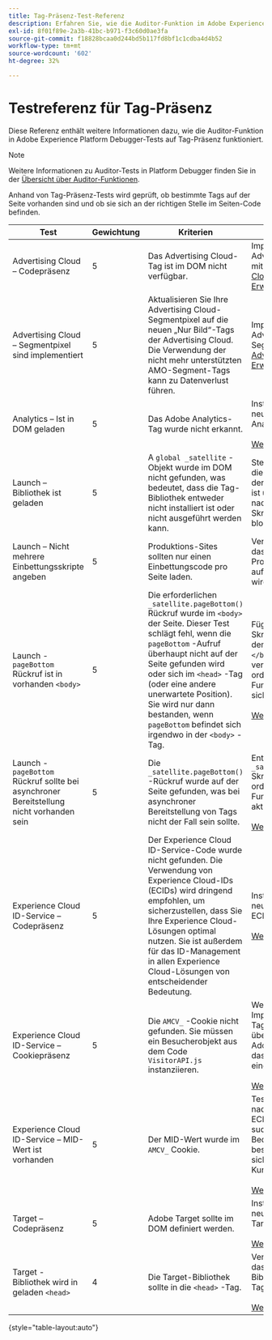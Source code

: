 ```yaml
---
title: Tag-Präsenz-Test-Referenz
description: Erfahren Sie, wie die Auditor-Funktion im Adobe Experience Platform Debugger Tests auf Tag-Präsenz durchführt.
exl-id: 8f01f89e-2a3b-41bc-b971-f3c60d0ae3fa
source-git-commit: f18828bcaa0d244bd5b117fd8bf1c1cdba4d4b52
workflow-type: tm+mt
source-wordcount: '602'
ht-degree: 32%

---
```


# Testreferenz für Tag-Präsenz

Diese Referenz enthält weitere Informationen dazu, wie die Auditor-Funktion in Adobe Experience Platform Debugger-Tests auf Tag-Präsenz funktioniert.

>[!NOTE]
>
>Weitere Informationen zu Auditor-Tests in Platform Debugger finden Sie in der [Übersicht über Auditor-Funktionen](./overview.md).

Anhand von Tag-Präsenz-Tests wird geprüft, ob bestimmte Tags auf der Seite vorhanden sind und ob sie sich an der richtigen Stelle im Seiten-Code befinden.

| Test | Gewichtung | Kriterien | Empfehlung |
| --- | --- | --- | --- |
| Advertising Cloud – Codepräsenz | 5 | Das Advertising Cloud-Tag ist im DOM nicht verfügbar. | Implementieren Sie das Advertising Cloud-Tag mit dem [Advertising Cloud-Tag-Erweiterung](https://experienceleague.adobe.com/docs/experience-platform/destinations/catalog/advertising/adobe-advertising-cloud.html). |
| Advertising Cloud – Segmentpixel sind implementiert | 5 | Aktualisieren Sie Ihre Advertising Cloud-Segmentpixel auf die neuen „Nur Bild“-Tags der Advertising Cloud. Die Verwendung der nicht mehr unterstützten AMO-Segment-Tags kann zu Datenverlust führen. | Implementieren Sie das Advertising Cloud-Segmentpixel mit dem [Advertising Cloud-Tag-Erweiterung](https://experienceleague.adobe.com/docs/experience-platform/destinations/catalog/advertising/adobe-advertising-cloud.html). |
| Analytics – Ist in DOM geladen | 5 | Das Adobe Analytics-Tag wurde nicht erkannt. | Installieren Sie die neueste Version von Analytics. <br><br>[Weitere Informationen](https://experienceleague.adobe.com/docs/analytics/implementation/home.html?lang=de) |
| Launch – Bibliothek ist geladen | 5 | A `global _satellite` -Objekt wurde im DOM nicht gefunden, was bedeutet, dass die Tag-Bibliothek entweder nicht installiert ist oder nicht ausgeführt werden kann. | Stellen Sie sicher, dass die Tag-Bibliothek auf der Seite implementiert ist und nicht von nachfolgenden Skriptaktivitäten blockiert wird. |
| Launch – Nicht mehrere Einbettungsskripte angeben | 5 | Produktions-Sites sollten nur einen Einbettungscode pro Seite laden. | Vergewissern Sie sich, dass nur die Produktionsbibliothek auf der Seite geladen wird. |
| Launch - `pageBottom` Rückruf ist in vorhanden `<body>` | 5 | Die erforderlichen `_satellite.pageBottom()` Rückruf wurde im `<body>` der Seite. Dieser Test schlägt fehl, wenn die `pageBottom` -Aufruf überhaupt nicht auf der Seite gefunden wird oder sich im `<head>` -Tag (oder eine andere unerwartete Position). Sie wird nur dann bestanden, wenn `pageBottom` befindet sich irgendwo in der `<body>` -Tag. | Fügen Sie das Inline-Skript unmittelbar vor dem schließenden `</body>` Tags verwenden, um eine ordnungsgemäße Funktion der Tags sicherzustellen.<br><br>[Weitere Informationen](https://experienceleague.adobe.com/docs/experience-platform/tags/client-side/asynchronous-deployment.html) |
| Launch - `pageBottom` Rückruf sollte bei asynchroner Bereitstellung nicht vorhanden sein | 5 | Die `_satellite.pageBottom()` -Rückruf wurde auf der Seite gefunden, was bei asynchroner Bereitstellung von Tags nicht der Fall sein sollte. | Entfernen Sie die `_satellite.pageBottom()` Skript, um die ordnungsgemäße Funktion der Tags zu aktivieren. <br><br>[Weitere Informationen](https://experienceleague.adobe.com/docs/experience-platform/tags/client-side/asynchronous-deployment.html) |
| Experience Cloud ID-Service – Codepräsenz | 5 | Der Experience Cloud ID-Service-Code wurde nicht gefunden. Die Verwendung von Experience Cloud-IDs (ECIDs) wird dringend empfohlen, um sicherzustellen, dass Sie Ihre Experience Cloud-Lösungen optimal nutzen. Sie ist außerdem für das ID-Management in allen Experience Cloud-Lösungen von entscheidender Bedeutung. | Installieren Sie die neueste Version von ECID.<br><br>[Weitere Informationen](https://experienceleague.adobe.com/docs/id-service/using/intro/overview.html?lang=de) |
| Experience Cloud ID-Service – Cookiepräsenz | 5 | Die `AMCV_` -Cookie nicht gefunden. Sie müssen ein Besucherobjekt aus dem Code `VisitorAPI.js`   instanziieren. | Wenn es sich um eine Implementierung von Tags handelt, überprüfen Sie, ob die AdobeOrg-ID richtig in das ECID-Tool eingegeben wurde. <br><br>[Weitere Informationen](https://experienceleague.adobe.com/docs/id-service/using/intro/cookies.html?lang=de) |
| Experience Cloud ID-Service – MID-Wert ist vorhanden | 5 | Der MID-Wert wurde im `AMCV_` Cookie. | Testen Sie erneut, um nach einer beliebigen ECID-API-Latenz zu suchen. Wenn diese Bedingung weiterhin besteht, wenden Sie sich an die Adobe-Kundenunterstützung. <br><br>[Weitere Informationen](https://experienceleague.adobe.com/docs/id-service/using/intro/cookies.html?lang=de) |
| Target – Codepräsenz | 5 | Adobe Target sollte im DOM definiert werden. | Installieren Sie die neueste Version von Target (at.js). <br><br>[Weitere Informationen](https://experienceleague.adobe.com/docs/target/using/implement-target/implementing-target.html) |
| Target - Bibliothek wird in geladen `<head>` | 4 | Die Target-Bibliothek sollte in die `<head>` -Tag. | Vergewissern Sie sich, dass die Target-Bibliothek in die `<head>` -Tag. <br><br>[Weitere Informationen](https://experienceleague.adobe.com/docs/target/using/implement-target/implementing-target.html) |

{style="table-layout:auto"}
